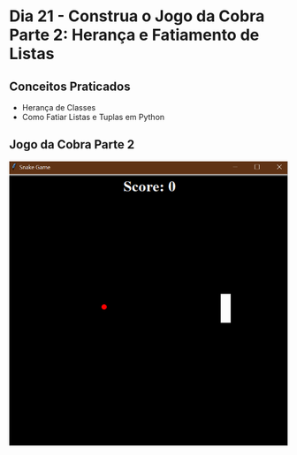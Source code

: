 # Dia 21 - Construa o Jogo da Cobra Parte 2: Herança e Fatiamento de Listas

## Conceitos Praticados

* Herança de Classes
* Como Fatiar Listas e Tuplas em Python

## Jogo da Cobra Parte 2

![day21](https://github.com/EmersonPenelli/100-days-of-code-with-python/blob/main/gifs/Snake_Game_part2.gif)
